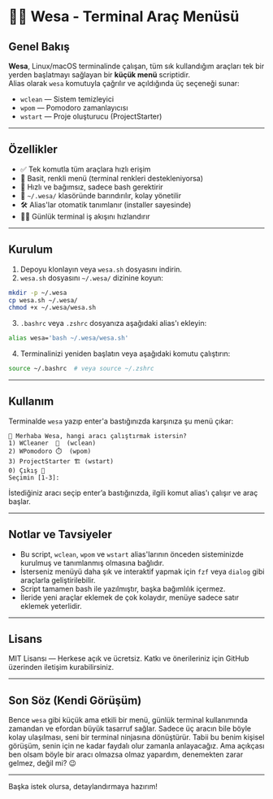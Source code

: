 # 🧙‍♂️ Wesa - Terminal Araç Menüsü

## Genel Bakış

**Wesa**, Linux/macOS terminalinde çalışan, tüm sık kullandığım araçları tek bir yerden başlatmayı sağlayan bir **küçük menü** scriptidir.  
Alias olarak `wesa` komutuyla çağrılır ve açıldığında üç seçeneği sunar:  

- `wclean` — Sistem temizleyici  
- `wpom` — Pomodoro zamanlayıcısı  
- `wstart` — Proje oluşturucu (ProjectStarter)  

---

## Özellikler

- ✅ Tek komutla tüm araçlara hızlı erişim  
- 🎨 Basit, renkli menü (terminal renkleri destekleniyorsa)  
- 🔄 Hızlı ve bağımsız, sadece bash gerektirir  
- 📂 `~/.wesa/` klasöründe barındırılır, kolay yönetilir  
- 🛠️ Alias'lar otomatik tanımlanır (installer sayesinde)  
- 🧑‍💻 Günlük terminal iş akışını hızlandırır  

---

## Kurulum

1. Depoyu klonlayın veya `wesa.sh` dosyasını indirin.  
2. `wesa.sh` dosyasını `~/.wesa/` dizinine koyun:  

```bash
mkdir -p ~/.wesa
cp wesa.sh ~/.wesa/
chmod +x ~/.wesa/wesa.sh
```

3. `.bashrc` veya `.zshrc` dosyanıza aşağıdaki alias'ı ekleyin:  

```bash
alias wesa='bash ~/.wesa/wesa.sh'
```

4. Terminalinizi yeniden başlatın veya aşağıdaki komutu çalıştırın:

```bash
source ~/.bashrc  # veya source ~/.zshrc
```

---

## Kullanım

Terminalde `wesa` yazıp enter'a bastığınızda karşınıza şu menü çıkar:

```
👋 Merhaba Wesa, hangi aracı çalıştırmak istersin?
1) WCleaner  🧹  (wclean)
2) WPomodoro ⏱️  (wpom)
3) ProjectStarter 🏗️ (wstart)
0) Çıkış 🚪
Seçimin [1-3]:
```

İstediğiniz aracı seçip enter’a bastığınızda, ilgili komut alias'ı çalışır ve araç başlar.

---

## Notlar ve Tavsiyeler

- Bu script, `wclean`, `wpom` ve `wstart` alias'larının önceden sisteminizde kurulmuş ve tanımlanmış olmasına bağlıdır.  
- İsterseniz menüyü daha şık ve interaktif yapmak için `fzf` veya `dialog` gibi araçlarla geliştirilebilir.  
- Script tamamen bash ile yazılmıştır, başka bağımlılık içermez.  
- İleride yeni araçlar eklemek de çok kolaydır, menüye sadece satır eklemek yeterlidir.  

---

## Lisans

MIT Lisansı — Herkese açık ve ücretsiz. Katkı ve önerileriniz için GitHub üzerinden iletişim kurabilirsiniz.

---

## Son Söz (Kendi Görüşüm)

Bence `wesa` gibi küçük ama etkili bir menü, günlük terminal kullanımında zamandan ve efordan büyük tasarruf sağlar. Sadece üç aracın bile böyle kolay ulaşılması, seni bir terminal ninjasına dönüştürür. Tabii bu benim kişisel görüşüm, senin için ne kadar faydalı olur zamanla anlayacağız. Ama açıkçası ben olsam böyle bir aracı olmazsa olmaz yapardım, denemekten zarar gelmez, değil mi? 😉

---

Başka istek olursa, detaylandırmaya hazırım!
